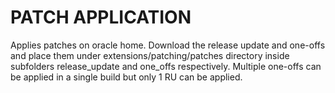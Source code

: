 # PATCH APPLICATION

Applies patches on oracle home. Download the release update and one-offs and place them under extensions/patching/patches directory inside subfolders release_update and one_offs respectively.
Multiple one-offs can be applied in a single build but only 1 RU can be applied.